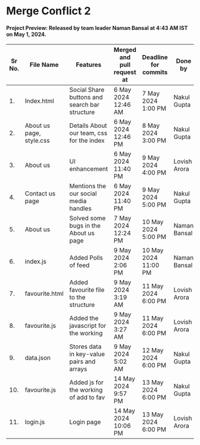 # Merge Conflict 2

#### Project Preview: Released by team leader Naman Bansal at 4:43 AM IST on May 1, 2024.

| Sr No. | File Name     | Features                                      | Merged and pull request at | Deadline for commits | Done by      |
|--------|---------------|-----------------------------------------------|----------------------------|----------------------|--------------|
| 1.     | Index.html    | Social Share buttons and search bar structure| 6 May 2024 12:46 AM       | 7 May 2024 1:00 PM   | Nakul Gupta  |
| 2.     | About us page, style.css | Details About our team, css for the index | 6 May 2024 12:46 PM       | 8 May 2024 3:00 PM   | Nakul Gupta  |
| 3.     | About us       | UI enhancement                               | 6 May 2024 11:40 PM       | 9 May 2024 4:00 PM   | Lovish Arora |
| 4.     | Contact us page| Mentions the our social media handles        | 6 May 2024 11:40 PM       | 9 May 2024 5:00 PM   | Nakul Gupta  |
| 5.     | About us       | Solved some bugs in the About us page        | 7 May 2024 12:24 PM       | 10 May 2024 5:00 PM  | Naman Bansal |
| 6.     | index.js       | Added Polls of feed                          | 9 May 2024 2:06 PM        | 10 May 2024 11:00 PM | Naman Bansal |
| 7.     | favourite.html | Added favourite file to the structure        | 9 May 2024 3:19 AM        | 11 May 2024 6:00 PM  | Lovish Arora |
| 8.     | favourite.js   | Added the javascript for the working         | 9 May 2024 3:27 AM        | 11 May 2024 6:00 PM  | Lovish Arora |
| 9.     | data.json      | Stores data in key-value pairs and arrays    | 9 May 2024 5:02 AM        | 12 May 2024 6:00 PM  | Nakul Gupta  |
| 10.    | favourite.js   | Added js for the working of add to fav       | 14 May 2024 9:57 PM       | 13 May 2024 6:00 PM  | Nakul Gupta  |
| 11.    | login.js       | Login page                                   | 14 May 2024 10:06 PM      | 13 May 2024 6:00 PM  | Lovish Arora |
